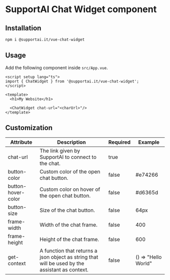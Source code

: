 # SupportAI Chat Widget component

## Installation
```bash
npm i @supportai.it/vue-chat-widget
```

## Usage
Add the following component inside `src/App.vue`.

```vue
<script setup lang="ts">
import { ChatWidget } from '@supportai.it/vue-chat-widget';
</script>

<template>
  <h1>My Website</h1>

  <ChatWidget chat-url="<charUrl>"/>
</template>

```

## Customization
| **Attribute**      | **Description**                                                                                | **Required** | **Example**         |
|--------------------|------------------------------------------------------------------------------------------------|--------------|---------------------|
| chat-url           | The link given by SupportAI to connect to the chat.                                            | true         |                     |
| button-color       | Custom color of the open chat button.                                                          | false        | #e74266             |
| button-hover-color | Custom color on hover of the open chat button.                                                 | false        | #d6365d             |
| button-size        | Size of the chat button.                                                                       | false        | 64px                |
| frame-width        | Width of the chat frame.                                                                       | false        | 400                 |
| frame-height       | Height of the chat frame.                                                                      | false        | 600                 |
| get-context        | A function that returns a json object as string that will be used by the assistant as context. | false        | () => "Hello World" |